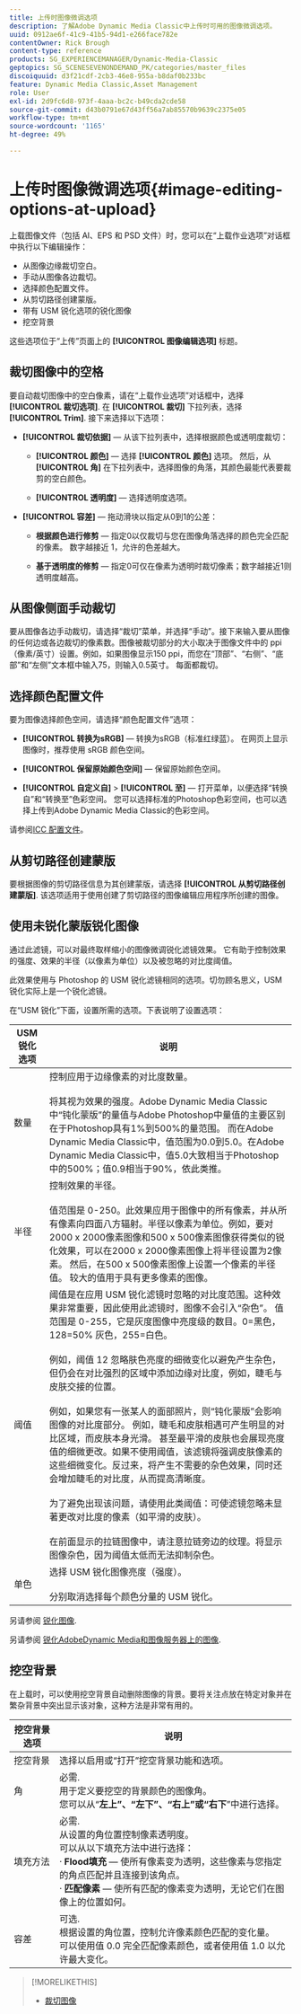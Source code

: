 ```yaml
---
title: 上传时图像微调选项
description: 了解Adobe Dynamic Media Classic中上传时可用的图像微调选项。
uuid: 0912ae6f-41c9-41b5-94d1-e266face782e
contentOwner: Rick Brough
content-type: reference
products: SG_EXPERIENCEMANAGER/Dynamic-Media-Classic
geptopics: SG_SCENESEVENONDEMAND_PK/categories/master_files
discoiquuid: d3f21cdf-2cb3-46e8-955a-b8daf0b233bc
feature: Dynamic Media Classic,Asset Management
role: User
exl-id: 2d9fc6d8-973f-4aaa-bc2c-b49cda2cde58
source-git-commit: d43b0791e67d43ff56a7ab85570b9639c2375e05
workflow-type: tm+mt
source-wordcount: '1165'
ht-degree: 49%

---
```


# 上传时图像微调选项{#image-editing-options-at-upload}

上载图像文件（包括 AI、EPS 和 PSD 文件）时，您可以在“上载作业选项”对话框中执行以下编辑操作：

* 从图像边缘裁切空白。
* 手动从图像各边裁切。
* 选择颜色配置文件。
* 从剪切路径创建蒙版。
* 带有 USM 锐化选项的锐化图像
* 挖空背景

这些选项位于“上传”页面上的 **[!UICONTROL 图像编辑选项]** 标题。

## 裁切图像中的空格

要自动裁切图像中的空白像素，请在“上载作业选项”对话框中，选择 **[!UICONTROL 裁切选项]**. 在 **[!UICONTROL 裁切]** 下拉列表，选择 **[!UICONTROL Trim]**. 接下来选择以下选项：

* **[!UICONTROL 裁切依据]**  — 从该下拉列表中，选择根据颜色或透明度裁切：

   * **[!UICONTROL 颜色]**  — 选择 **[!UICONTROL 颜色]** 选项。 然后，从 **[!UICONTROL 角]** 在下拉列表中，选择图像的角落，其颜色最能代表要裁剪的空白颜色。

   * **[!UICONTROL 透明度]**  — 选择透明度选项。

* **[!UICONTROL 容差]**  — 拖动滑块以指定从0到1的公差：

   * **根据颜色进行修剪**  — 指定0以仅裁切与您在图像角落选择的颜色完全匹配的像素。 数字越接近 1，允许的色差越大。

   * **基于透明度的修剪**  — 指定0可仅在像素为透明时裁切像素；数字越接近1则透明度越高。

## 从图像侧面手动裁切

要从图像各边手动裁切，请选择“裁切”菜单，并选择“手动”。接下来输入要从图像的任何边或各边裁切的像素数。图像被裁切部分的大小取决于图像文件中的 ppi（像素/英寸）设置。例如，如果图像显示150 ppi，而您在“顶部”、“右侧”、“底部”和“左侧”文本框中输入75，则输入0.5英寸。 每面都裁切。

## 选择颜色配置文件

要为图像选择颜色空间，请选择“颜色配置文件”选项：

* **[!UICONTROL 转换为sRGB]**  — 转换为sRGB（标准红绿蓝）。 在网页上显示图像时，推荐使用 sRGB 颜色空间。

* **[!UICONTROL 保留原始颜色空间]**  — 保留原始颜色空间。

* **[!UICONTROL 自定义自]** > **[!UICONTROL 至]**  — 打开菜单，以便选择“转换自”和“转换至”色彩空间。 您可以选择标准的Photoshop色彩空间，也可以选择上传到Adobe Dynamic Media Classic的色彩空间。

请参阅[ICC 配置文件](icc-profiles.md#icc_profiles)。

## 从剪切路径创建蒙版

要根据图像的剪切路径信息为其创建蒙版，请选择 **[!UICONTROL 从剪切路径创建蒙版]**. 该选项适用于使用创建了剪切路径的图像编辑应用程序所创建的图像。

## 使用未锐化蒙版锐化图像

通过此滤镜，可以对最终取样缩小的图像微调锐化滤镜效果。 它有助于控制效果的强度、效果的半径（以像素为单位）以及被忽略的对比度阈值。

此效果使用与 Photoshop 的 USM 锐化滤镜相同的选项。切勿顾名思义，USM 锐化实际上是一个锐化滤镜。

在“USM 锐化”下面，设置所需的选项。下表说明了设置选项：

| USM 锐化选项 | 说明 |
| --- | --- |
| 数量 | 控制应用于边缘像素的对比度数量。<br><br>将其视为效果的强度。Adobe Dynamic Media Classic中“钝化蒙版”的量值与Adobe Photoshop中量值的主要区别在于Photoshop具有1%到500%的量范围。 而在Adobe Dynamic Media Classic中，值范围为0.0到5.0。在Adobe Dynamic Media Classic中，值5.0大致相当于Photoshop中的500%；值0.9相当于90%，依此类推。 |
| 半径 | 控制效果的半径。<br><br>值范围是 0-250。此效果应用于图像中的所有像素，并从所有像素向四面八方辐射。半径以像素为单位。例如，要对2000 x 2000像素图像和500 x 500像素图像获得类似的锐化效果，可以在2000 x 2000像素图像上将半径设置为2像素。 然后，在500 x 500像素图像上设置一个像素的半径值。 较大的值用于具有更多像素的图像。 |
| 阈值 | 阈值是在应用 USM 锐化滤镜时忽略的对比度范围。这种效果非常重要，因此使用此滤镜时，图像不会引入“杂色”。 值范围是 0-255，它是灰度图像中亮度级的数目。0=黑色，128=50% 灰色，255=白色。<br><br>例如，阈值 12 忽略肤色亮度的细微变化以避免产生杂色，但仍会在对比强烈的区域中添加边缘对比度，例如，睫毛与皮肤交接的位置。<br><br>例如，如果您有一张某人的面部照片，则“钝化蒙版”会影响图像的对比度部分。 例如，睫毛和皮肤相遇可产生明显的对比区域，而皮肤本身光滑。 甚至最平滑的皮肤也会展现亮度值的细微更改。如果不使用阈值，该滤镜将强调皮肤像素的这些细微变化。反过来，将产生不需要的杂色效果，同时还会增加睫毛的对比度，从而提高清晰度。<br><br>为了避免出现该问题，请使用此类阈值：可使滤镜忽略未显著更改对比度的像素（如平滑的皮肤）。<br><br>在前面显示的拉链图像中，请注意拉链旁边的纹理。将显示图像杂色，因为阈值太低而无法抑制杂色。 |
| 单色 | 选择 USM 锐化图像亮度（强度）。<br><br>分别取消选择每个颜色分量的 USM 锐化。 |

另请参阅 [锐化图像](sharpening-image.md#sharpening_an_image).

另请参阅 [锐化AdobeDynamic Media和图像服务器上的图像](/help/assets/s7_sharpening_images.pdf).

## 挖空背景

在上载时，可以使用挖空背景自动删除图像的背景。要将关注点放在特定对象并在繁杂背景中突出显示该对象，这种方法是非常有用的。

| 挖空背景选项 | 说明 |
| --- | --- |
| 挖空背景 | 选择以启用或“打开”挖空背景功能和选项。 |
| 角 | 必需.<br>用于定义要挖空的背景颜色的图像角。<br>您可以从“<b>左上”、“左下”、“右上”或“右下</b>”中进行选择。 |
| 填充方法 | 必需. <br>从设置的角位置控制像素透明度。<br>可以从以下填充方法中进行选择：<br>· <b>Flood填充</b>  — 使所有像素变为透明，这些像素与您指定的角点匹配并且连接到该角点。<br>· <b>匹配像素</b>  — 使所有匹配的像素变为透明，无论它们在图像上的位置如何。 |
| 容差 | 可选.<br>根据设置的角位置，控制允许像素颜色匹配的变化量。<br>可以使用值 0.0 完全匹配像素颜色，或者使用值 1.0 以允许最大变化。 |

>[!MORELIKETHIS]
>
>* [裁切图像](cropping-image.md#cropping_an_image)

